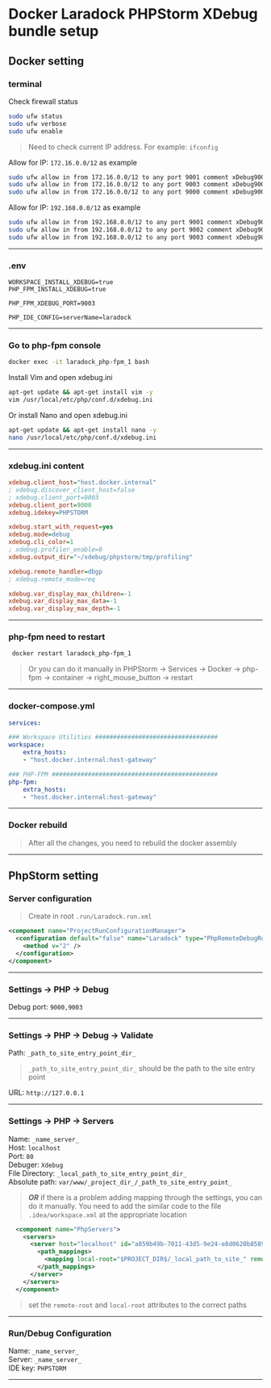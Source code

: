 # Docker Laradock PHPStorm XDebug bundle setup

## Docker setting

### terminal
Check firewall status
```bash
sudo ufw status
sudo ufw verbose
sudo ufw enable
```
> Need to check current IP address. For example: `ifconfig`

Allow for IP: `172.16.0.0/12` as example
```bash
sudo ufw allow in from 172.16.0.0/12 to any port 9001 comment xDebug9001
sudo ufw allow in from 172.16.0.0/12 to any port 9003 comment xDebug9003
sudo ufw allow in from 172.16.0.0/12 to any port 9000 comment xDebug9000
```
Allow for IP: `192.168.0.0/12` as example
```bash
sudo ufw allow in from 192.168.0.0/12 to any port 9001 comment xDebug9001
sudo ufw allow in from 192.168.0.0/12 to any port 9002 comment xDebug9002
sudo ufw allow in from 192.168.0.0/12 to any port 9003 comment xDebug9003
```
***

### .env  
```dotenv
WORKSPACE_INSTALL_XDEBUG=true
PHP_FPM_INSTALL_XDEBUG=true

PHP_FPM_XDEBUG_PORT=9003

PHP_IDE_CONFIG=serverName=laradock
```
***

### Go to php-fpm console  
```bash
docker exec -it laradock_php-fpm_1 bash
```

Install Vim and open xdebug.ini
```bash
apt-get update && apt-get install vim -y
vim /usr/local/etc/php/conf.d/xdebug.ini
```

Or install Nano and open xdebug.ini
```bash
apt-get update && apt-get install nano -y
nano /usr/local/etc/php/conf.d/xdebug.ini
```

***

### xdebug.ini content

```ini
xdebug.client_host="host.docker.internal"
; xdebug.discover_client_host=false
; xdebug.client_port=9003
xdebug.client_port=9000
xdebug.idekey=PHPSTORM

xdebug.start_with_request=yes
xdebug.mode=debug
xdebug.cli_color=1
; xdebug.profiler_enable=0
xdebug.output_dir="~/xdebug/phpstorm/tmp/profiling"

xdebug.remote_handler=dbgp
; xdebug.remote_mode=req

xdebug.var_display_max_children=-1
xdebug.var_display_max_data=-1
xdebug.var_display_max_depth=-1
```
***

### php-fpm need to restart
```bash
 docker restart laradock_php-fpm_1
```
> Or you can do it manually in PHPStorm -> Services -> Docker -> php-fpm -> container -> right_mouse_button -> restart
***

### docker-compose.yml  
```yaml
services:

### Workspace Utilities ##################################
workspace:
    extra_hosts:
    - "host.docker.internal:host-gateway"

### PHP-FPM ##############################################
php-fpm:
    extra_hosts:
    - "host.docker.internal:host-gateway"
```
***

### Docker rebuild
> After all the changes, you need to rebuild the docker assembly
***

## PhpStorm setting

### Server configuration
> Create in root `.run/Laradock.run.xml`
```xml
<component name="ProjectRunConfigurationManager">
  <configuration default="false" name="Laradock" type="PhpRemoteDebugRunConfigurationType" factoryName="PHP Remote Debug" filter_connections="FILTER" server_name="laradock" session_id="PHPSTORM">
    <method v="2" />
  </configuration>
</component>
```
***

### Settings -> PHP -> Debug
Debug port: `9000,9003`
***

### Settings -> PHP -> Debug -> Validate
Path: `_path_to_site_entry_point_dir_`  
> `_path_to_site_entry_point_dir_` should be the path to the site entry point

URL: `http://127.0.0.1`  
***

### Settings -> PHP -> Servers
Name: `_name_server_`  
Host: `localhost`  
Port: `80`  
Debuger: `Xdebug`  
File Directory: `_local_path_to_site_entry_point_dir_`  
Absolute path: `var/www/_project_dir_/_path_to_site_entry_point_`  

> ***OR*** if there is a problem adding mapping through the settings, you can do it manually. You need to add the similar code to the file `.idea/workspace.xml` at the appropriate location

```xml
  <component name="PhpServers">
    <servers>
      <server host="localhost" id="a859b49b-7011-43d5-9e24-e8d0620b8589" name="laradock" use_path_mappings="true">
        <path_mappings>
          <mapping local-root="$PROJECT_DIR$/_local_path_to_site_" remote-root="var/www/_project_dir_" />
        </path_mappings>
      </server>
    </servers>
  </component>
```

> set the `remote-root` and `local-root` attributes to the correct paths
***

### Run/Debug Configuration
Name: `_name_server_`  
Server: `_name_server_`  
IDE key: `PHPSTORM`  
***
